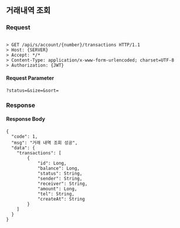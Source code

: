 ## 거래내역 조회

### Request
```

> GET /api/s/account/{number}/transactions HTTP/1.1
> Host: {SERVER}
> Accept: */*
> Content-Type: application/x-www-form-urlencoded; charset=UTF-8
> Authorization: {JWT}

```

#### Request Parameter
```
?status=&size=&sort=
```

### Response

#### Response Body
```
{
  "code": 1,
  "msg": "거래 내역 조회 성공",
  "data": {
    "transactions": [
    	{
        	"id": Long,
            "balance": Long,
            "status": String,
            "sender": String,
            "receiver": String,
            "amount": Long,
            "tel": String,
            "createAt": String
        }    	
    ]
  }
}
```
